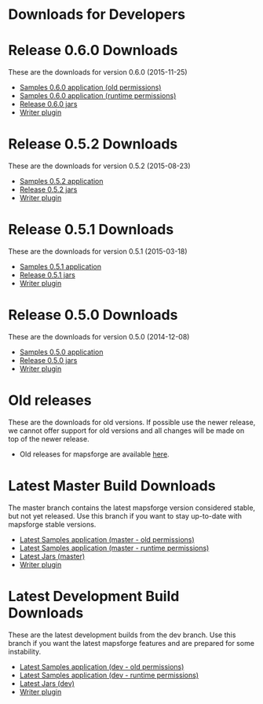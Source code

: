 # Downloads for Developers

# Release 0.6.0 Downloads

These are the downloads for version 0.6.0 (2015-11-25)

- [Samples 0.6.0 application (old permissions)](http://ci.mapsforge.org/job/0.6.0/lastSuccessfulBuild/artifact/Applications/Android/Samples/build/outputs/apk/Samples-oldpermissions-debug.apk)
- [Samples 0.6.0 application (runtime permissions)](http://ci.mapsforge.org/job/0.6.0/lastSuccessfulBuild/artifact/Applications/Android/Samples/build/outputs/apk/Samples-runtimepermissions-debug.apk)
- [Release 0.6.0 jars](http://ci.mapsforge.org/job/0.6.0/)
- [Writer plugin](http://ci.mapsforge.org/job/0.6.0/lastSuccessfulBuild/artifact/mapsforge-map-writer/build/libs/mapsforge-map-writer-0.6.0.jar)

# Release 0.5.2 Downloads

These are the downloads for version 0.5.2 (2015-08-23)

- [Samples 0.5.2 application](http://ci.mapsforge.org/job/0.5.2/lastSuccessfulBuild/artifact/Applications/Android/Samples/build/outputs/apk/Samples-debug.apk)
- [Release 0.5.2 jars](http://ci.mapsforge.org/job/0.5.2/)
- [Writer plugin](http://ci.mapsforge.org/job/0.5.2/lastSuccessfulBuild/artifact/mapsforge-map-writer/build/libs/mapsforge-map-writer-release-0.5.2.jar) 

# Release 0.5.1 Downloads

These are the downloads for version 0.5.1 (2015-03-18)

- [Samples 0.5.1 application](http://ci.mapsforge.org/job/0.5.1/lastSuccessfulBuild/artifact/Applications/Android/Samples/build/outputs/apk/Samples-debug.apk)
- [Release 0.5.1 jars](http://ci.mapsforge.org/job/0.5.1/)
- [Writer plugin](http://ci.mapsforge.org/job/0.5.1/lastSuccessfulBuild/artifact/mapsforge-map-writer/build/libs/mapsforge-map-writer-0.5.1.jar) 

# Release 0.5.0 Downloads

These are the downloads for version 0.5.0 (2014-12-08)

- [Samples 0.5.0 application](http://ci.mapsforge.org/job/release-0.5.0/lastSuccessfulBuild/artifact/Applications/Android/Samples/build/outputs/apk/Samples-debug.apk)
- [Release 0.5.0 jars](http://ci.mapsforge.org/job/release-0.5.0/)
- [Writer plugin](http://ci.mapsforge.org/job/release-0.5.0/lastSuccessfulBuild/artifact/mapsforge-map-writer/build/libs/mapsforge-map-writer-0.5.0.jar) 

# Old releases

These are the downloads for old versions. If possible use the newer release, we cannot offer support for old versions and all changes will be made on top of the newer release.

- Old releases for mapsforge are available [here](http://download.mapsforge.org/releases/).

# Latest Master Build Downloads

The master branch contains the latest mapsforge version considered stable, but not yet released. Use this branch if you want to stay up-to-date with mapsforge stable versions.

- [Latest Samples application (master - old permissions)](http://ci.mapsforge.org/job/master/lastSuccessfulBuild/artifact/Applications/Android/Samples/build/outputs/apk/Samples-oldpermissions-debug.apk)
- [Latest Samples application (master - runtime permissions)](http://ci.mapsforge.org/job/master/lastSuccessfulBuild/artifact/Applications/Android/Samples/build/outputs/apk/Samples-runtimepermissions-debug.apk)
- [Latest Jars (master)](http://ci.mapsforge.org/job/master/)
- [Writer plugin](http://ci.mapsforge.org/job/master/lastSuccessfulBuild/artifact/mapsforge-map-writer/build/libs/mapsforge-map-writer-master-SNAPSHOT-jar-with-dependencies.jar)
  
# Latest Development Build Downloads

These are the latest development builds from the dev branch. Use this branch if you want the latest mapsforge features and are prepared for some instability.

- [Latest Samples application (dev - old permissions)](http://ci.mapsforge.org/job/dev/lastSuccessfulBuild/artifact/mapsforge-samples-android/build/outputs/apk/mapsforge-samples-android-oldpermissions-debug.apk)
- [Latest Samples application (dev - runtime permissions)](http://ci.mapsforge.org/job/dev/lastSuccessfulBuild/artifact/mapsforge-samples-android/build/outputs/apk/mapsforge-samples-android-runtimepermissions-debug.apk)
- [Latest Jars (dev)](http://ci.mapsforge.org/job/dev/)
- [Writer plugin](http://ci.mapsforge.org/job/dev/lastSuccessfulBuild/artifact/mapsforge-map-writer/build/libs/mapsforge-map-writer-dev-SNAPSHOT-jar-with-dependencies.jar)
